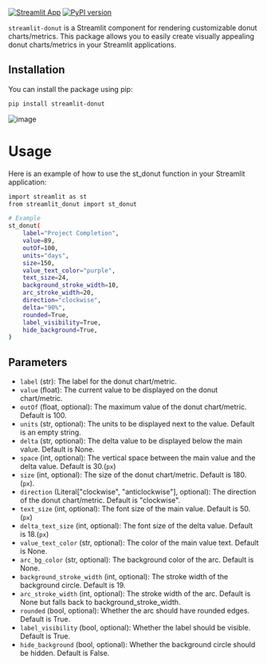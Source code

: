 [![Streamlit App](https://static.streamlit.io/badges/streamlit_badge_black_white.svg)](https://donut-metric-demo.streamlit.app/)
[![PyPI version](https://badge.fury.io/py/streamlit-donut.svg)](https://pypi.org/project/streamlit-donut/)

`streamlit-donut` is a Streamlit component for rendering customizable donut charts/metrics. This package allows you to easily create visually appealing donut charts/metrics in your Streamlit applications.

## Installation

You can install the package using pip:

```sh
pip install streamlit-donut
```

![image](https://github.com/user-attachments/assets/1f6ed68e-1cea-4e4e-b109-c378660ea459)

# Usage

Here is an example of how to use the st_donut function in your Streamlit application:

```sh
import streamlit as st
from streamlit_donut import st_donut

# Example
st_donut(
    label="Project Completion",
    value=89,
    outOf=100,
    units="days",
    size=150,
    value_text_color="purple",
    text_size=24,
    background_stroke_width=10,
    arc_stroke_width=20,
    direction="clockwise",
    delta="90%",
    rounded=True,
    label_visibility=True,
    hide_background=True,
)

```

## Parameters

- `label` (str): The label for the donut chart/metric.
- `value` (float): The current value to be displayed on the donut chart/metric.
- `outOf` (float, optional): The maximum value of the donut chart/metric. Default is 100.
- `units` (str, optional): The units to be displayed next to the value. Default is an empty string.
- `delta` (str, optional): The delta value to be displayed below the main value. Default is None.
- `space` (int, optional): The vertical space between the main value and the delta value. Default is 30.(`px`)
- `size` (int, optional): The size of the donut chart/metric. Default is 180. (`px`).
- `direction` (Literal["clockwise", "anticlockwise"], optional): The direction of the donut chart/metric. Default is "clockwise".
- `text_size` (int, optional): The font size of the main value. Default is 50.(`px`)
- `delta_text_size` (int, optional): The font size of the delta value. Default is 18.(`px`)
- `value_text_color` (str, optional): The color of the main value text. Default is None.
- `arc_bg_color` (str, optional): The background color of the arc. Default is None.
- `background_stroke_width` (int, optional): The stroke width of the background circle. Default is 19.
- `arc_stroke_width` (int, optional): The stroke width of the arc. Default is None but falls back to background_stroke_width.
- `rounded` (bool, optional): Whether the arc should have rounded edges. Default is True.
- `label_visibility` (bool, optional): Whether the label should be visible. Default is True.
- `hide_background` (bool, optional): Whether the background circle should be hidden. Default is False.
